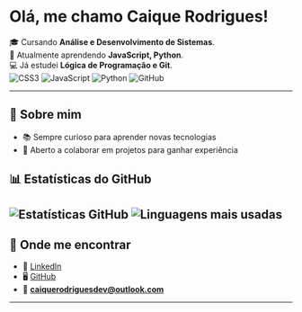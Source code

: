 # Olá, me chamo Caique Rodrigues!  
  
🎓 Cursando **Análise e Desenvolvimento de Sistemas**.  
🌱 Atualmente aprendendo **JavaScript, Python**.  
💻 Já estudei **Lógica de Programação e Git**.  
![CSS3](https://img.shields.io/badge/CSS3-1572B6?style=for-the-badge&logo=css3&logoColor=white)  ![JavaScript](https://img.shields.io/badge/JavaScript-F7DF1E?style=for-thebadge&logo=javascript&logoColor=black) ![Python](https://img.shields.io/badge/Python-3776AB?style=for-the-badge&logo=python&logoColor=white) ![GitHub](https://img.shields.io/badge/GitHub-100000?style=for-the-badge&logo=github&logoColor=white)  

---

## 🌟 Sobre mim
- 📚 Sempre curioso para aprender novas tecnologias  
- 🤝 Aberto a colaborar em projetos para ganhar experiência  


## 📊 Estatísticas do GitHub

![Estatísticas GitHub](https://github-readme-stats.vercel.app/api?username=SimoneMendes2&show_icons=true&theme=radical)
![Linguagens mais usadas](https://github-readme-stats.vercel.app/api/top-langs/?username=SimoneMendes2&layout=compact&theme=radical)
---

## 🔗 Onde me encontrar
- 💼 [LinkedIn](www.linkedin.com/in/caique-rodrigues17)  
- 🖥️ [GitHub](github.com/CaiqueDev17/CaiqueDev17)  
- 📧 **caiquerodriguesdev@outlook.com**  

---
